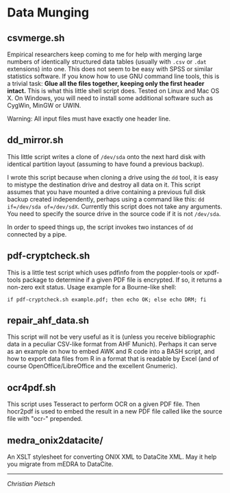 Data Munging
============


csvmerge.sh
-----------

Empirical researchers keep coming to me for help with merging large numbers of
identically structured data tables (usually with `.csv` or `.dat` extensions) into
one. This does not seem to be easy with SPSS or similar statistics software. If
you know how to use GNU command line tools, this is a trivial task:
**Glue all the files together, keeping only the first header intact.**
This is what this little shell script does. Tested on Linux and Mac OS X. On
Windows, you will need to install some additional software such as CygWin,
MinGW or UWIN.

Warning: All input files must have exactly one header line.


dd_mirror.sh
------------

This little script writes a clone of `/dev/sda` onto the next hard disk with
identical partition layout (assuming to have found a previous backup).

I wrote this script because when cloning a drive using the `dd` tool, it is easy
to mistype the destination drive and destroy all data on it. This script
assumes that you have mounted a drive containing a previous full disk backup
created independently, perhaps using a command like this: `dd if=/dev/sda of=/dev/sdX`.
Currently this script does not take any arguments. You need to specify the
source drive in the source code if it is not `/dev/sda`.

In order to speed things up, the script invokes two instances of `dd` connected
by a pipe.


pdf-cryptcheck.sh
-----------------

This is a little test script which uses pdfinfo from the poppler-tools
or xpdf-tools package to determine if a given PDF file is encrypted.
If so, it returns a non-zero exit status. Usage example for a
Bourne-like shell:

`if pdf-cryptcheck.sh example.pdf; then echo OK; else echo DRM; fi`


repair_ahf_data.sh
------------------

This script will not be very useful as it is (unless you receive bibliographic
data in a peculiar CSV-like format from AHF Munich). Perhaps it can serve as an
example on how to embed AWK and R code into a BASH script, and how to export
data files from R in a format that is readable by Excel (and of course
OpenOffice/LibreOffice and the excellent Gnumeric).


ocr4pdf.sh
----------

This script uses Tesseract to perform OCR on a given PDF file. Then
hocr2pdf is used to embed the result in a new PDF file called like the
source file with "ocr-" prepended.


medra_onix2datacite/
--------------------

An XSLT stylesheet for converting ONIX XML to DataCite XML. May it help you
migrate from mEDRA to DataCite.


* * * * *
*Christian Pietsch*

